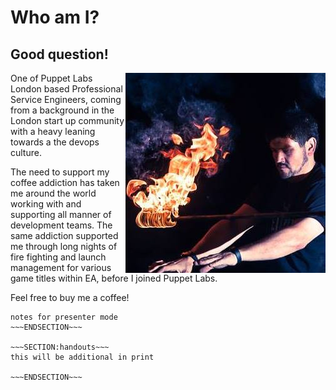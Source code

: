 <!SLIDE>
# Who am I? #
## Good question! ##
<img src='../_images/me_fire_cmoss_e42014.jpg' style="float: right" />
One of Puppet Labs London based Professional Service Engineers, coming from a background in the London start up community with a heavy leaning towards a the devops culture.

 The need to support my coffee addiction has taken me around the world working with and supporting all manner of development teams. The same addiction supported me through long nights of fire fighting and launch management for various game titles within EA, before I joined Puppet Labs.

Feel free to buy me a coffee!


~~~SECTION:notes~~~
notes for presenter mode
~~~ENDSECTION~~~

~~~SECTION:handouts~~~
this will be additional in print

~~~ENDSECTION~~~

